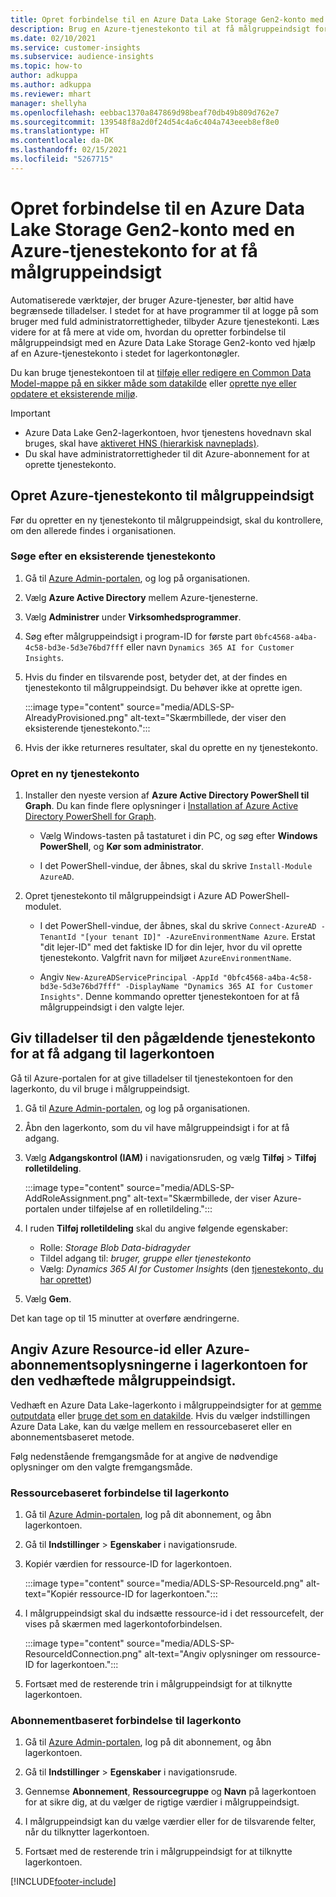 ```yaml
---
title: Opret forbindelse til en Azure Data Lake Storage Gen2-konto med en tjenestekonto
description: Brug en Azure-tjenestekonto til at få målgruppeindsigt for at oprette forbindelse til dine egen Data Lake, når du vedhæfter den til målgruppeindsigt.
ms.date: 02/10/2021
ms.service: customer-insights
ms.subservice: audience-insights
ms.topic: how-to
author: adkuppa
ms.author: adkuppa
ms.reviewer: mhart
manager: shellyha
ms.openlocfilehash: eebbac1370a847869d98beaf70db49b809d762e7
ms.sourcegitcommit: 139548f8a2d0f24d54c4a6c404a743eeeb8ef8e0
ms.translationtype: HT
ms.contentlocale: da-DK
ms.lasthandoff: 02/15/2021
ms.locfileid: "5267715"
---
```

# <a name="connect-to-an-azure-data-lake-storage-gen2-account-with-an-azure-service-principal-for-audience-insights"></a>Opret forbindelse til en Azure Data Lake Storage Gen2-konto med en Azure-tjenestekonto for at få målgruppeindsigt

Automatiserede værktøjer, der bruger Azure-tjenester, bør altid have begrænsede tilladelser. I stedet for at have programmer til at logge på som bruger med fuld administratorrettigheder, tilbyder Azure tjenestekonti. Læs videre for at få mere at vide om, hvordan du opretter forbindelse til målgruppeindsigt med en Azure Data Lake Storage Gen2-konto ved hjælp af en Azure-tjenestekonto i stedet for lagerkontonøgler. 

Du kan bruge tjenestekontoen til at [tilføje eller redigere en Common Data Model-mappe på en sikker måde som datakilde](connect-common-data-model.md) eller [oprette nye eller opdatere et eksisterende miljø](manage-environments.md#create-an-environment-in-an-existing-organization).

> [!IMPORTANT]
> - Azure Data Lake Gen2-lagerkontoen, hvor tjenestens hovednavn skal bruges, skal have [aktiveret HNS (hierarkisk navneplads)](https://docs.microsoft.com/azure/storage/blobs/data-lake-storage-namespace).
> - Du skal have administratorrettigheder til dit Azure-abonnement for at oprette tjenestekonto.

## <a name="create-azure-service-principal-for-audience-insights"></a>Opret Azure-tjenestekonto til målgruppeindsigt

Før du opretter en ny tjenestekonto til målgruppeindsigt, skal du kontrollere, om den allerede findes i organisationen.

### <a name="look-for-an-existing-service-principal"></a>Søge efter en eksisterende tjenestekonto

1. Gå til [Azure Admin-portalen](https://portal.azure.com), og log på organisationen.

2. Vælg **Azure Active Directory** mellem Azure-tjenesterne.

3. Vælg **Administrer** under **Virksomhedsprogrammer**.

4. Søg efter målgruppeindsigt i program-ID for første part `0bfc4568-a4ba-4c58-bd3e-5d3e76bd7fff` eller navn `Dynamics 365 AI for Customer Insights`.

5. Hvis du finder en tilsvarende post, betyder det, at der findes en tjenestekonto til målgruppeindsigt. Du behøver ikke at oprette igen.
   
   :::image type="content" source="media/ADLS-SP-AlreadyProvisioned.png" alt-text="Skærmbillede, der viser den eksisterende tjenestekonto.":::
   
6. Hvis der ikke returneres resultater, skal du oprette en ny tjenestekonto.

### <a name="create-a-new-service-principal"></a>Opret en ny tjenestekonto

1. Installer den nyeste version af **Azure Active Directory PowerShell til Graph**. Du kan finde flere oplysninger i [Installation af Azure Active Directory PowerShell for Graph](https://docs.microsoft.com/powershell/azure/active-directory/install-adv2).
   - Vælg Windows-tasten på tastaturet i din PC, og søg efter **Windows PowerShell**, og **Kør som administrator**.
   
   - I det PowerShell-vindue, der åbnes, skal du skrive `Install-Module AzureAD`.

2. Opret tjenestekonto til målgruppeindsigt i Azure AD PowerShell-modulet.
   - I det PowerShell-vindue, der åbnes, skal du skrive `Connect-AzureAD -TenantId "[your tenant ID]" -AzureEnvironmentName Azure`. Erstat "dit lejer-ID" med det faktiske ID for din lejer, hvor du vil oprette tjenestekonto. Valgfrit navn for miljøet `AzureEnvironmentName`.
  
   - Angiv `New-AzureADServicePrincipal -AppId "0bfc4568-a4ba-4c58-bd3e-5d3e76bd7fff" -DisplayName "Dynamics 365 AI for Customer Insights"`. Denne kommando opretter tjenestekontoen for at få målgruppeindsigt i den valgte lejer.  

## <a name="grant-permissions-to-the-service-principal-to-access-the-storage-account"></a>Giv tilladelser til den pågældende tjenestekonto for at få adgang til lagerkontoen

Gå til Azure-portalen for at give tilladelser til tjenestekontoen for den lagerkonto, du vil bruge i målgruppeindsigt.

1. Gå til [Azure Admin-portalen](https://portal.azure.com), og log på organisationen.

1. Åbn den lagerkonto, som du vil have målgruppeindsigt i for at få adgang.

1. Vælg **Adgangskontrol (IAM)** i navigationsruden, og vælg **Tilføj** > **Tilføj rolletildeling**.
   
   :::image type="content" source="media/ADLS-SP-AddRoleAssignment.png" alt-text="Skærmbillede, der viser Azure-portalen under tilføjelse af en rolletildeling.":::
   
1. I ruden **Tilføj rolletildeling** skal du angive følgende egenskaber:
   - Rolle: *Storage Blob Data-bidragyder*
   - Tildel adgang til: *bruger, gruppe eller tjenestekonto*
   - Vælg: *Dynamics 365 AI for Customer Insights* (den [tjenestekonto, du har oprettet](#create-a-new-service-principal))

1.  Vælg **Gem**.

Det kan tage op til 15 minutter at overføre ændringerne.

## <a name="enter-the-azure-resource-id-or-the-azure-subscription-details-in-the-storage-account-attachment-to-audience-insights"></a>Angiv Azure Resource-id eller Azure-abonnementsoplysningerne i lagerkontoen for den vedhæftede målgruppeindsigt.

Vedhæft en Azure Data Lake-lagerkonto i målgruppeindsigter for at [gemme outputdata](manage-environments.md) eller [bruge det som en datakilde](connect-common-data-service-lake.md). Hvis du vælger indstillingen Azure Data Lake, kan du vælge mellem en ressourcebaseret eller en abonnementsbaseret metode.

Følg nedenstående fremgangsmåde for at angive de nødvendige oplysninger om den valgte fremgangsmåde.

### <a name="resource-based-storage-account-connection"></a>Ressourcebaseret forbindelse til lagerkonto

1. Gå til [Azure Admin-portalen](https://portal.azure.com), log på dit abonnement, og åbn lagerkontoen.

1. Gå til **Indstillinger** > **Egenskaber** i navigationsrude.

1. Kopiér værdien for ressource-ID for lagerkontoen.

   :::image type="content" source="media/ADLS-SP-ResourceId.png" alt-text="Kopiér ressource-ID for lagerkontoen.":::

1. I målgruppeindsigt skal du indsætte ressource-id i det ressourcefelt, der vises på skærmen med lagerkontoforbindelsen.

   :::image type="content" source="media/ADLS-SP-ResourceIdConnection.png" alt-text="Angiv oplysninger om ressource-ID for lagerkontoen.":::   
   
1. Fortsæt med de resterende trin i målgruppeindsigt for at tilknytte lagerkontoen.

### <a name="subscription-based-storage-account-connection"></a>Abonnementbaseret forbindelse til lagerkonto

1. Gå til [Azure Admin-portalen](https://portal.azure.com), log på dit abonnement, og åbn lagerkontoen.

1. Gå til **Indstillinger** > **Egenskaber** i navigationsrude.

1. Gennemse **Abonnement**, **Ressourcegruppe** og **Navn** på lagerkontoen for at sikre dig, at du vælger de rigtige værdier i målgruppeindsigt.

1. I målgruppeindsigt kan du vælge værdier eller for de tilsvarende felter, når du tilknytter lagerkontoen.
   
1. Fortsæt med de resterende trin i målgruppeindsigt for at tilknytte lagerkontoen.


[!INCLUDE[footer-include](../includes/footer-banner.md)]